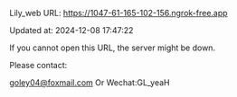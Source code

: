Lily_web URL: https://1047-61-165-102-156.ngrok-free.app

Updated at: 2024-12-08 17:47:22

If you cannot open this URL, the server might be down.

Please contact: 

goley04@foxmail.com Or Wechat:GL_yeaH